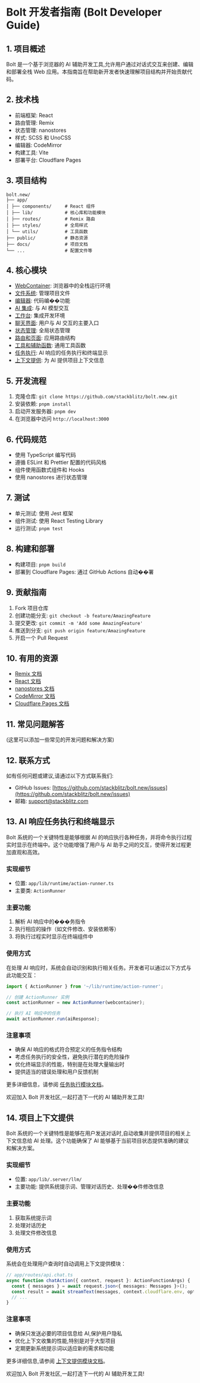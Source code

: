 # Bolt 开发者指南 (Bolt Developer Guide)

## 1. 项目概述

Bolt 是一个基于浏览器的 AI 辅助开发工具,允许用户通过对话式交互来创建、编辑和部署全栈 Web 应用。本指南旨在帮助新开发者快速理解项目结构并开始贡献代码。

## 2. 技术栈

- 前端框架: React
- 路由管理: Remix
- 状态管理: nanostores
- 样式: SCSS 和 UnoCSS
- 编辑器: CodeMirror
- 构建工具: Vite
- 部署平台: Cloudflare Pages

## 3. 项目结构

```
bolt.new/
├── app/
│ ├── components/     # React 组件
│ ├── lib/            # 核心库和功能模块
│ ├── routes/         # Remix 路由
│ ├── styles/         # 全局样式
│ └── utils/          # 工具函数
├── public/           # 静态资源
├── docs/             # 项目文档
└── ...               # 配置文件等
```

## 4. 核心模块

- [WebContainer](./modules/webcontainer.md): 浏览器中的全栈运行环境
- [文件系统](./modules/文件系统-FileSystem.md): 管理项目文件
- [编辑器](./modules/编辑器-Editor.md): 代码编��功能
- [AI 集成](./modules/AI集成-AIIntegration.md): 与 AI 模型交互
- [工作台](./modules/工作台-Workbench.md): 集成开发环境
- [聊天界面](./modules/聊天界面-ChatInterface.md): 用户与 AI 交互的主要入口
- [状态管理](./modules/状态管理-StateManagement.md): 全局状态管理
- [路由和页面](./modules/路由和页面-RoutesAndPages.md): 应用路由结构
- [工具和辅助函数](./modules/工具和辅助函数-UtilsAndHelpers.md): 通用工具函数
- [任务执行](./modules/任务执行-TaskExecution.md): AI 响应的任务执行和终端显示
- [上下文提供](./modules/上下文提供-ContextProvider.md): 为 AI 提供项目上下文信息

## 5. 开发流程

1. 克隆仓库: `git clone https://github.com/stackblitz/bolt.new.git`
2. 安装依赖: `pnpm install`
3. 启动开发服务器: `pnpm dev`
4. 在浏览器中访问 `http://localhost:3000`

## 6. 代码规范

- 使用 TypeScript 编写代码
- 遵循 ESLint 和 Prettier 配置的代码风格
- 组件使用函数式组件和 Hooks
- 使用 nanostores 进行状态管理

## 7. 测试

- 单元测试: 使用 Jest 框架
- 组件测试: 使用 React Testing Library
- 运行测试: `pnpm test`

## 8. 构建和部署

- 构建项目: `pnpm build`
- 部署到 Cloudflare Pages: 通过 GitHub Actions 自动��署

## 9. 贡献指南

1. Fork 项目仓库
2. 创建功能分支: `git checkout -b feature/AmazingFeature`
3. 提交更改: `git commit -m 'Add some AmazingFeature'`
4. 推送到分支: `git push origin feature/AmazingFeature`
5. 开启一个 Pull Request

## 10. 有用的资源

- [Remix 文档](https://remix.run/docs/en/main)
- [React 文档](https://reactjs.org/docs/getting-started.html)
- [nanostores 文档](https://github.com/nanostores/nanostores#readme)
- [CodeMirror 文档](https://codemirror.net/docs/)
- [Cloudflare Pages 文档](https://developers.cloudflare.com/pages/)

## 11. 常见问题解答

(这里可以添加一些常见的开发问题和解决方案)

## 12. 联系方式

如有任何问题或建议,请通过以下方式联系我们:

- GitHub Issues: [https://github.com/stackblitz/bolt.new/issues](https://github.com/stackblitz/bolt.new/issues)
- 邮箱: support@stackblitz.com

## 13. AI 响应任务执行和终端显示

Bolt 系统的一个关键特性是能够根据 AI 的响应执行各种任务，并将命令执行过程实时显示在终端中。这个功能增强了用户与 AI 助手之间的交互，使得开发过程更加直观和高效。

### 实现细节

- 位置: `app/lib/runtime/action-runner.ts`
- 主要类: `ActionRunner`

### 主要功能

1. 解析 AI 响应中的���务指令
2. 执行相应的操作（如文件修改、安装依赖等）
3. 将执行过程实时显示在终端组件中

### 使用方式

在处理 AI 响应时，系统会自动识别和执行相关任务。开发者可以通过以下方式与此功能交互：

```typescript
import { ActionRunner } from '~/lib/runtime/action-runner';

// 创建 ActionRunner 实例
const actionRunner = new ActionRunner(webcontainer);

// 执行 AI 响应中的任务
await actionRunner.run(aiResponse);
```

### 注意事项

- 确保 AI 响应的格式符合预定义的任务指令结构
- 考虑任务执行的安全性，避免执行潜在的危险操作
- 优化终端显示的性能，特别是在处理大量输出时
- 提供适当的错误处理和用户反馈机制

更多详细信息，请参阅 [任务执行模块文档](./modules/任务执行-TaskExecution.md)。

欢迎加入 Bolt 开发社区,一起打造下一代的 AI 辅助开发工具!

## 14. 项目上下文提供

Bolt 系统的一个关键特性是能够在用户发送对话时,自动收集并提供项目的相关上下文信息给 AI 处理。这个功能确保了 AI 能够基于当前项目状态提供准确的建议和解决方案。

### 实现细节

- 位置: `app/lib/.server/llm/`
- 主要功能: 提供系统提示词、管理对话历史、处理��件修改信息

### 主要功能

1. 获取系统提示词
2. 处理对话历史
3. 处理文件修改信息

### 使用方式

系统会在处理用户查询时自动调用上下文提供模块：

```typescript
// app/routes/api.chat.ts
async function chatAction({ context, request }: ActionFunctionArgs) {
  const { messages } = await request.json<{ messages: Messages }>();
  const result = await streamText(messages, context.cloudflare.env, options);
  // ...
}
```

### 注意事项

- 确保只发送必要的项目信息给 AI,保护用户隐私
- 优化上下文收集的性能,特别是对于大型项目
- 定期更新系统提示词以适应新的需求和功能

更多详细信息,请参阅 [上下文提供模块文档](./modules/上下文提供-ContextProvider.md)。

欢迎加入 Bolt 开发社区,一起打造下一代的 AI 辅助开发工具!
